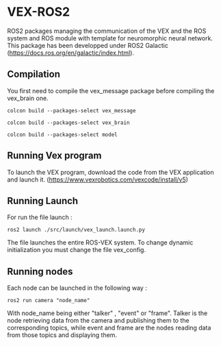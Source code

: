 # VEX-ROS2

ROS2 packages managing the communication of the VEX and the ROS system and ROS module with template for neuromorphic neural network. 
This package has been developped under ROS2 Galactic (https://docs.ros.org/en/galactic/index.html).

## Compilation
You first need to compile the vex_message package before compiling the vex_brain one. 

```
colcon build --packages-select vex_message
```

```
colcon build --packages-select vex_brain
```

```
colcon build --packages-select model
```
## Running Vex program 

To launch the VEX program, download the code from the VEX application and launch it.
(https://www.vexrobotics.com/vexcode/install/v5)

## Running Launch 
For run the file launch :
```
ros2 launch ./src/launch/vex_launch.launch.py
```

The file launches the entire ROS-VEX system. To change dynamic initialization you must change the file vex_config.

## Running nodes 
Each node can be launched in the following way :

```
ros2 run camera "node_name"
```

With node_name being either "talker" , "event" or "frame". Talker is the node retrieving data from the camera and publishing them to the corresponding topics, while event and frame are the nodes reading data from those topics and displaying them.